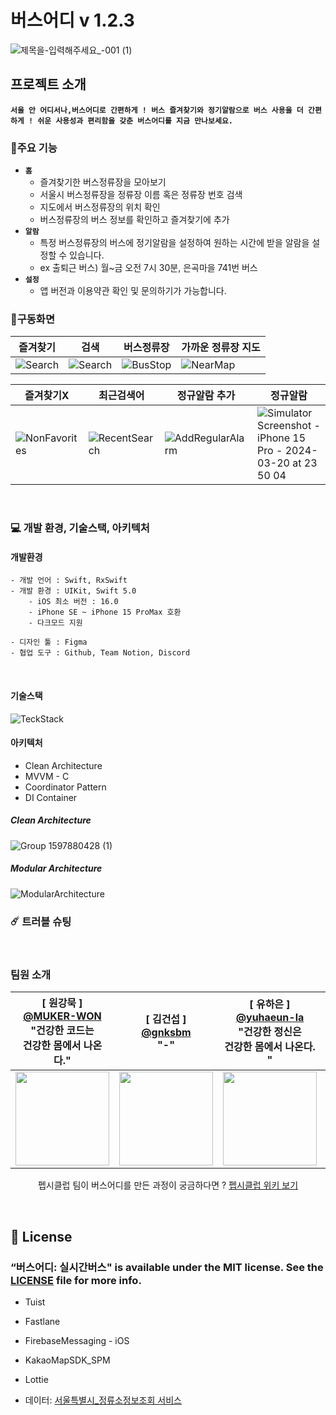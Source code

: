 # 버스어디 v 1.2.3

![제목을-입력해주세요_-001 (1)](https://github.com/Pepsi-Club/WhereMyBus-iOS/assets/65907001/a97bb417-52b2-454b-9f79-7fb715b4d96c)

## 프로젝트 소개
**`서울 안 어디서나,버스어디로 간편하게 ! 버스 즐겨찾기와 정기알람으로 버스 사용을 더 간편하게 !
    쉬운 사용성과 편리함을 갖춘 버스어디를 지금 만나보세요.`**
    

### 💫주요 기능
- **`홈`**
    - 즐겨찾기한 버스정류장을 모아보기
    - 서울시 버스정류장을 정류장 이름 혹은 정류장 번호 검색
    - 지도에서 버스정류장의 위치 확인
    - 버스정류장의 버스 정보를 확인하고 즐겨찾기에 추가
- **`알람`** 
    - 특정 버스정류장의 버스에 정기알람을 설정하여 원하는 시간에 받을 알람을 설정할 수 있습니다.
    - ex 출퇴근 버스) 월~금 오전 7시 30분, 은곡마을 741번 버스 
- **`설정`** 
    - 앱 버전과 이용약관 확인 및 문의하기가 가능합니다.

### 📱구동화면

| 즐겨찾기 | 검색 | 버스정류장 | 가까운 정류장 지도 |
| --- | --- | --- | --- |
|![Search](https://github.com/Pepsi-Club/WhereMyBus-iOS/assets/91649269/60245d90-b78e-4ea8-bc6b-48418e0a5d8f)|![Search](https://github.com/Pepsi-Club/WhereMyBus-iOS/assets/91649269/9f89c5c4-11f4-42e5-95de-c71ba1e07316)|![BusStop](https://github.com/Pepsi-Club/WhereMyBus-iOS/assets/91649269/551aa349-20f7-4183-b8f0-0d159cc02e66)|![NearMap](https://github.com/Pepsi-Club/WhereMyBus-iOS/assets/91649269/d5516f98-a3e3-4ee1-9e8d-731a71cd94e9)|

| 즐겨찾기X | 최근검색어 | 정규알람 추가 | 정규알람 | 
| --- | --- | --- | --- |
| ![NonFavorites](https://github.com/Pepsi-Club/WhereMyBus-iOS/assets/91649269/938b5193-7f95-4050-afea-75a11ca7351c)|![RecentSearch](https://github.com/Pepsi-Club/WhereMyBus-iOS/assets/91649269/31e680db-c9a6-4485-bd75-c1a6f086c992)|![AddRegularAlarm](https://github.com/Pepsi-Club/WhereMyBus-iOS/assets/91649269/0fcb6763-3790-4545-8bfb-f4ff4839d92d)|![Simulator Screenshot - iPhone 15 Pro - 2024-03-20 at 23 50 04](https://github.com/Pepsi-Club/WhereMyBus-iOS/assets/91649269/214d4a6c-c079-4abd-827b-fe7432fb41d0)|

<br>

### 💻 개발 환경, 기술스택, 아키텍처

#### 개발환경
```
- 개발 언어 : Swift, RxSwift
- 개발 환경 : UIKit, Swift 5.0
    - iOS 최소 버전 : 16.0
    - iPhone SE ~ iPhone 15 ProMax 호환
    - 다크모드 지원

- 디자인 툴 : Figma
- 협업 도구 : Github, Team Notion, Discord
```
<br>

#### 기술스택
![TeckStack](https://github.com/Pepsi-Club/WhereByBus/assets/133845468/1bae919f-f2de-4d15-91de-85c2e8c5ea80)


#### 아키텍처
- Clean Architecture
- MVVM - C
- Coordinator Pattern
- DI Container

##### Clean Architecture
![Group 1597880428 (1)](https://github.com/Pepsi-Club/WhereMyBus-iOS/assets/65907001/86490d53-d7a6-46a3-bc92-5ac60299cbe3)

##### Modular Architecture

![ModularArchitecture](https://github.com/Pepsi-Club/WhereByBus/assets/133845468/c444851f-c108-40a2-9566-d617316a685f)

### ☄️ 트러블 슈팅



<br>

### 팀원 소개
<div align="center">

|[ 원강묵 ]<br/> [@MUKER-WON](https://github.com/MUKER-WON)<br/> "건강한 코드는 <br> 건강한 몸에서 나온다." | [ 김건섭 ]<br/> [@gnksbm](https://github.com/gnksbm)<br/> "-" | [ 유하은 ]<br/> [@yuhaeun-la](https://github.com/yuhaeun-la)<br/> "건강한 정신은 <br> 건강한 몸에서 나온다. " | [ 함지수 ]<br/> [@isakatty](https://github.com/isakatty)<br/> "정보를 머리에 cmd+s"|
| :----------------------------------------------------------: | :---------------------------------------------: | :------: | :-------------------------------------------------: |
|<img src = "https://github.com/isakatty/TIL/assets/133845468/dd5a38e0-2f11-4489-862d-2ddfe81d3666" width="150"> | <img src = "https://github.com/isakatty/TIL/assets/133845468/defeff23-b698-4144-809a-d00ebeade221" width="150"> | <img src = "https://github.com/isakatty/TIL/assets/133845468/c69e30b9-be85-457c-a381-5129029fc878" width="150">  | <img src = "https://github.com/isakatty/TIL/assets/133845468/bb2f4bcd-df40-4ba4-96c4-bce8e2bcda76" width="150"> |

 펩시클럽 팀이 버스어디를 만든 과정이 궁금하다면 ? [펩시클럽 위키 보기](https://github.com/Pepsi-Club/WhereMyBus-iOS/wiki)

</div>
 

<br>

## 📄 License
### “버스어디: 실시간버스" is available under the MIT license. See the [LICENSE](https://github.com/Pepsi-Club/BusComing/blob/dev/LICENSE) file for more info.
- Tuist
- Fastlane
- FirebaseMessaging - iOS
- KakaoMapSDK_SPM
- Lottie

- 데이터: [서울특별시_정류소정보조회 서비스](https://www.data.go.kr/tcs/dss/selectApiDataDetailView.do?publicDataPk=15000303)

<br />
